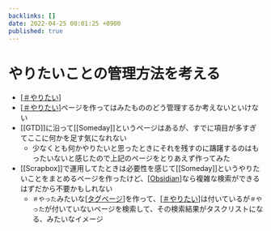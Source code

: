 ```yaml
---
backlinks: []
date: 2022-04-25 00:01:25 +0900
published: true
---
```


# やりたいことの管理方法を考える

- [[＃やりたい]]
- [[＃やりたい]]ページを作ってはみたもののどう管理するか考えないといけない
- [[GTD]]に沿って[[Someday]]というページはあるが、すでに項目が多すぎてここに何かを足す気になれない
  - 少なくとも何かやりたいと思ったときにそれを残すのに躊躇するのはもったいないと感じたので上記のページをとりあえず作ってみた
- [[Scrapbox]]で運用してたときは必要性を感じて[[Someday]]というやりたいことをまとめるページを作ったけど、[[Obsidian]]なら複雑な検索ができるはずだから不要かもしれない
  - `＃やった`みたいな[[タグページ]]を作って、[[＃やりたい]]は付いているが`＃やった`が付いていないページを検索して、その検索結果がタスクリストになる、みたいなイメージ

[//begin]: # "Autogenerated link references for markdown compatibility"
[＃やりたい]: ＃やりたい "＃やりたい"
[＃やりたい]: ＃やりたい "＃やりたい"
[Obsidian]: Obsidian "Obsidian"
[タグページ]: タグページ "タグページ"
[＃やりたい]: ＃やりたい "＃やりたい"
[//end]: # "Autogenerated link references"
